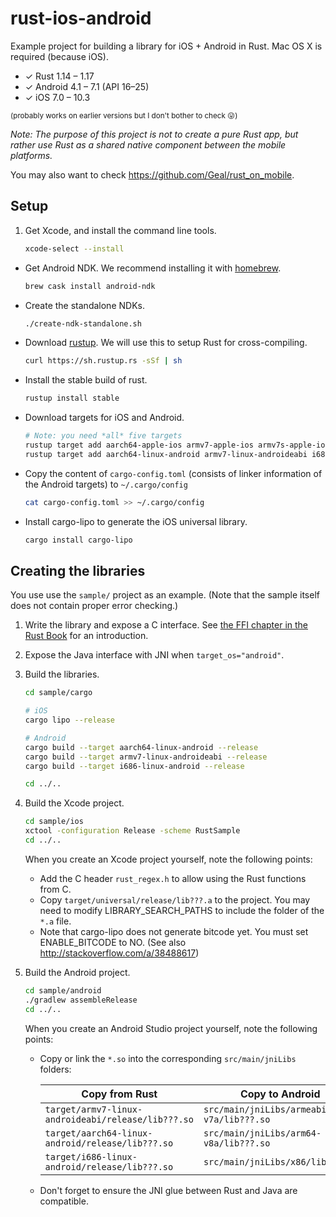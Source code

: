 rust-ios-android
================

Example project for building a library for iOS + Android in Rust. Mac OS X is
required (because iOS).

* ✓ Rust 1.14 – 1.17
* ✓ Android 4.1 – 7.1 (API 16–25)
* ✓ iOS 7.0 – 10.3

<small>(probably works on earlier versions but I don't bother to check 😛)</small>

*Note: The purpose of this project is not to create a pure Rust app, but rather
use Rust as a shared native component between the mobile platforms.*

You may also want to check <https://github.com/Geal/rust_on_mobile>.

Setup
-----

1. Get Xcode, and install the command line tools.

    ```sh
    xcode-select --install
    ```

* Get Android NDK. We recommend installing it with [homebrew](http://brew.sh/).

    ```sh
    brew cask install android-ndk
    ```

* Create the standalone NDKs.

    ```sh
    ./create-ndk-standalone.sh
    ```

* Download [rustup](https://www.rustup.rs/). We will use this to setup Rust for
   cross-compiling.

    ```sh
    curl https://sh.rustup.rs -sSf | sh
    ```

* Install the stable build of rust.

    ```sh
    rustup install stable
    ```

* Download targets for iOS and Android.

    ```sh
    # Note: you need *all* five targets
    rustup target add aarch64-apple-ios armv7-apple-ios armv7s-apple-ios x86_64-apple-ios i386-apple-ios
    rustup target add aarch64-linux-android armv7-linux-androideabi i686-linux-android
    ```

* Copy the content of `cargo-config.toml` (consists of linker information of
   the Android targets) to `~/.cargo/config`

    ```sh
    cat cargo-config.toml >> ~/.cargo/config
    ```

* Install cargo-lipo to generate the iOS universal library.

    ```sh
    cargo install cargo-lipo
    ```

Creating the libraries
----------------------

You use use the `sample/` project as an example. (Note that the sample itself
does not contain proper error checking.)

1. Write the library and expose a C interface. See [the FFI chapter in the Rust
   Book](http://doc.rust-lang.org/book/ffi.html) for an introduction.

2. Expose the Java interface with JNI when `target_os="android"`.

3. Build the libraries.

    ```sh
    cd sample/cargo

    # iOS
    cargo lipo --release

    # Android
    cargo build --target aarch64-linux-android --release
    cargo build --target armv7-linux-androideabi --release
    cargo build --target i686-linux-android --release

    cd ../..
    ```

4. Build the Xcode project.

    ```sh
    cd sample/ios
    xctool -configuration Release -scheme RustSample
    cd ../..
    ```

    When you create an Xcode project yourself, note the following points:

    * Add the C header `rust_regex.h` to allow using the Rust functions from C.
    * Copy `target/universal/release/lib???.a` to the project. You may need
      to modify LIBRARY_SEARCH_PATHS to include the folder of the `*.a` file.
    * Note that cargo-lipo does not generate bitcode yet. You must set
      ENABLE_BITCODE to NO. (See also <http://stackoverflow.com/a/38488617>)

5. Build the Android project.

    ```sh
    cd sample/android
    ./gradlew assembleRelease
    cd ../..
    ```

    When you create an Android Studio project yourself, note the following
    points:

    * Copy or link the `*.so` into the corresponding `src/main/jniLibs` folders:

        Copy from Rust | Copy to Android
        ---|---
        `target/armv7-linux-androideabi/release/lib???.so` | `src/main/jniLibs/armeabi-v7a/lib???.so`
        `target/aarch64-linux-android/release/lib???.so` | `src/main/jniLibs/arm64-v8a/lib???.so`
        `target/i686-linux-android/release/lib???.so` | `src/main/jniLibs/x86/lib???.so`

    * Don't forget to ensure the JNI glue between Rust and Java are compatible.
